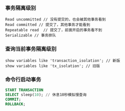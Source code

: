 ### 事务隔离级别
```
Read uncommitted // 没有提交的，也会被其他事务看到 
Read committed // 提交了，其他事务才能看到
Repeatable read  // 提交了，前面开启的事务看不到
Serializable // 事务排队
```


### 查询当前事务隔离级别
```
show variables like 'transaction_isolation'; // 新版
show variables like 'tx_isolation'; // 旧版
```


### 命令行启动事务
```sql
START TRANSACTION
SELECT sleep(10); // 休息10秒模拟慢查询
COMMIT;
ROLLBACK;
```
